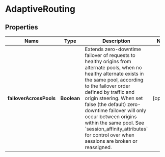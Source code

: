 # AdaptiveRouting

## Properties
Name | Type | Description | Notes
------------ | ------------- | ------------- | -------------
**failoverAcrossPools** | **Boolean** | Extends zero-downtime failover of requests to healthy origins from alternate pools, when no healthy alternate exists in the same pool, according to the failover order defined by traffic and origin steering. When set false (the default) zero-downtime failover will only occur between origins within the same pool. See &#x60;session_affinity_attributes&#x60; for control over when sessions are broken or reassigned. |  [optional]
